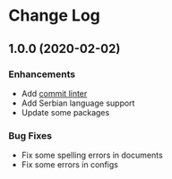 # Change Log

## 1.0.0 (2020-02-02)

### Enhancements

- Add [commit linter](https://commitlint.js.org/)
- Add Serbian language support
- Update some packages

### Bug Fixes

- Fix some spelling errors in documents
- Fix some errors in configs
